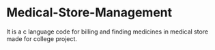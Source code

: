 # Medical-Store-Management

It is a c language code for billing and finding medicines in medical store made for college project.
